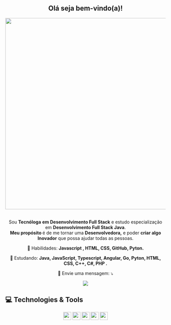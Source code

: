 <span align="center">

##  Olá seja bem-vindo(a)!</h2>

</span>

<div align="center">

<img src="https://media.tenor.com/8wBCqZH60U8AAAAC/computer-cat.gif" width="600px" />

</div>


<br>
<p align="center">
  Sou <strong>Tecnóloga</strong> <strong> em Desenvolvimento Full Stack</strong> e estudo especialização em <strong>Desenvolvimento Full Stack Java</strong>.<br >
<strong>Meu propósito </strong>é de me tornar uma <strong>Desenvolvedora,</strong>
e poder <strong>criar algo Inovador</strong> que possa ajudar todas as pessoas.
</p>

<p align="center">
  💼 Habilidades: <strong>Javascript , HTML, CSS, GitHub, Pyton.</strong>
</p>

<p align="center">
  🚀  Estudando: <strong>Java, JavaScript, Typescript, Angular, Go, Pyton, HTML, CSS, C++, C#, PHP .</strong>
</p>

<p align="center">
  💌 Envie uma mensagem: ⤵️
</p>

<p align="center">
 
 <a href="www.linkedin.com/in/lauragonsaga" alt="Linkedin">
  <img src="https://img.shields.io/badge/-Linkedin-0e76a8?style=flat-square&logo=Linkedin&logoColor=white&link=https://www.linkedin.com/in/keidsonroby/" /></a>
</p>  

## 💻 Technologies & Tools

<p align="center">
  
 
 <img src="https://img.shields.io/badge/-Javascript-%23F7DF1E?style=flat-square&logo=javascript&logoColor=black" height="25"/>
 <img src="https://img.shields.io/badge/-Typecript-%23007ACC?style=flat-square&logo=typescript&logoColor=white" height="25"/>
 <img src="https://img.shields.io/badge/-Angular-%23DD0031?style=flat-square&logo=angular&logoColor=white" height="25"/>


<img src="https://img.shields.io/badge/-Bootstrap-%23563D7C.svg?style=flat-square&logo=bootstrap&logoColor=white" height="25"/>
  
<img src="https://img.shields.io/badge/-GitHub-181717?style=flat-square&logo=github" height="25"/>
  
 
</div>





  



